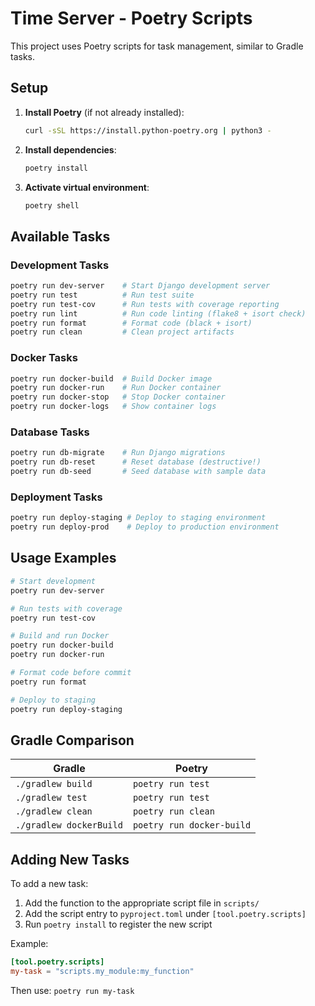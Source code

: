 # Time Server - Poetry Scripts

This project uses Poetry scripts for task management, similar to Gradle tasks.

## Setup

1. **Install Poetry** (if not already installed):
   ```bash
   curl -sSL https://install.python-poetry.org | python3 -
   ```

2. **Install dependencies**:
   ```bash
   poetry install
   ```

3. **Activate virtual environment**:
   ```bash
   poetry shell
   ```

## Available Tasks

### Development Tasks
```bash
poetry run dev-server    # Start Django development server
poetry run test          # Run test suite
poetry run test-cov      # Run tests with coverage reporting
poetry run lint          # Run code linting (flake8 + isort check)
poetry run format        # Format code (black + isort)
poetry run clean         # Clean project artifacts
```

### Docker Tasks
```bash
poetry run docker-build  # Build Docker image
poetry run docker-run    # Run Docker container
poetry run docker-stop   # Stop Docker container
poetry run docker-logs   # Show container logs
```

### Database Tasks
```bash
poetry run db-migrate    # Run Django migrations
poetry run db-reset      # Reset database (destructive!)
poetry run db-seed       # Seed database with sample data
```

### Deployment Tasks
```bash
poetry run deploy-staging # Deploy to staging environment
poetry run deploy-prod    # Deploy to production environment
```

## Usage Examples

```bash
# Start development
poetry run dev-server

# Run tests with coverage
poetry run test-cov

# Build and run Docker
poetry run docker-build
poetry run docker-run

# Format code before commit
poetry run format

# Deploy to staging
poetry run deploy-staging
```

## Gradle Comparison

| Gradle | Poetry |
|--------|--------|
| `./gradlew build` | `poetry run test` |
| `./gradlew test` | `poetry run test` |
| `./gradlew clean` | `poetry run clean` |
| `./gradlew dockerBuild` | `poetry run docker-build` |

## Adding New Tasks

To add a new task:

1. Add the function to the appropriate script file in `scripts/`
2. Add the script entry to `pyproject.toml` under `[tool.poetry.scripts]`
3. Run `poetry install` to register the new script

Example:
```toml
[tool.poetry.scripts]
my-task = "scripts.my_module:my_function"
```

Then use: `poetry run my-task`


